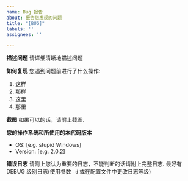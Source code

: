 ```yaml
---
name: Bug 报告
about: 报告您发现的问题
title: "[BUG]"
labels: ''
assignees: ''

---
```


**描述问题**
请详细清晰地描述问题

**如何复现**
您遇到问题前进行了什么操作:
1. 这样
2. 那样
3. 这里
4. 那里

**截图**
如果可以的话，请附上截图.

**您的操作系统和所使用的本代码版本**
 - OS: [e.g. stupid Windows]
 - Version: [e.g. 2.0.2]

**错误日志**
请附上您认为重要的日志，不能判断的话请附上完整日志.
最好有 DEBUG 级别日志(使用参数 `-d` 或在配置文件中更改日志等级)